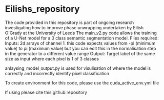 # Eilishs_repository

The code provided in this repository is part of ongoing research investigating how to improve phase unwrapping undertaken by Eilish O'Grady at the University of Leeds
The main_v2.py code allows the training of a U-Net model for a 3 class semantic segmentation model.
Files required:
Inputs:
2d arrays of channel 1. this code expects values from -pi (minimum value) to pi (maximum value) but you can edit this in the normalisation step in the generator to a different value range
Output:
Target label of the same size as input where each pixel is 1 of 3 classes

anlaysing_model_output.py is used for visulisation of where the model is correctly and incorrectly identify pixel classification

To create environment for this code, please use the cuda_active_env.yml file

If using please cite this github repository
